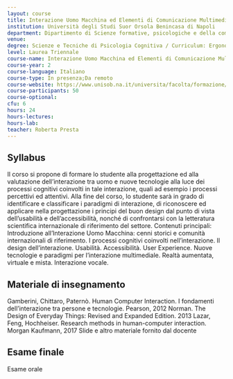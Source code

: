 ```yaml
---
layout: course
title: Interazione Uomo Macchina ed Elementi di Comunicazione Multimediale
institution: Università degli Studi Suor Orsola Benincasa di Napoli
department: Dipartimento di Scienze formative, psicologiche e della comunicazione
venue: 
degree: Scienze e Tecniche di Psicologia Cognitiva / Curriculum: Ergonomia Cognitiva
level: Laurea Triennale
course-name: Interazione Uomo Macchina ed Elementi di Comunicazione Multimediale
course-year: 2
course-language: Italiano
course-type: In presenza;Da remoto
course-website: https://www.unisob.na.it/universita/facolta/formazione/lepre/corso.asp?vr=1&idp=4144
course-participants: 50
course-optional: 
cfu: 6
hours: 24
hours-lectures: 
hours-lab: 
teacher: Roberta Presta
---
```



## Syllabus 
Il corso si propone di formare lo studente alla progettazione ed alla valutazione dell’interazione tra uomo e nuove tecnologie alla luce dei processi cognitivi coinvolti in tale interazione, quali ad esempio i processi percettivi ed attentivi.
Alla fine del corso, lo studente sarà in grado di identificare e classificare i paradigmi di interazione, di riconoscere ed applicare nella progettazione i principi del buon design dal punto di vista dell’usabilità e dell’accessibilità, nonché di confrontarsi con la letteratura scientifica internazionale di riferimento del settore.
Contenuti principali: 
Introduzione all’Interazione Uomo Macchina: cenni storici e comunità internazionali di riferimento. I processi cognitivi coinvolti nell’interazione. Il design dell’interazione. Usabilità. Accessibilità. User Experience. Nuove tecnologie e paradigmi per l’interazione multimediale. Realtà aumentata, virtuale e mista. Interazione vocale. 

## Materiale di insegnamento 
Gamberini, Chittaro, Paternò. Human Computer Interaction. I fondamenti dell’interazione tra persone e tecnologie. Pearson, 2012
Norman. The Design of Everyday Things: Revised and Expanded Edition. 2013
Lazar, Feng, Hochheiser. Research methods in human-computer interaction. Morgan Kaufmann, 2017
Slide e altro materiale fornito dal docente

## Esame finale 
Esame orale
